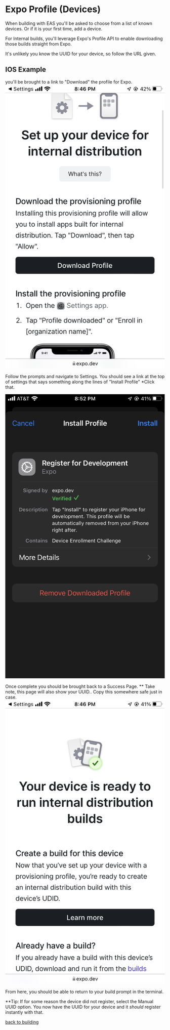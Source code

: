 # Expo Profile (Devices)

When building with EAS you'll be asked to choose from a list of known devices.
Or if it is your first time, add a device.

For Internal builds, you'll leverage Expo's Profile API to enable downloading those builds straight from Expo.

It's unlikely you know the UUID for your device, so follow the URL given.

## IOS Example

you'll be brought to a link to "Download" the profile for Expo.
![expo profile](./images/expo-profile/download-profile.png)

Follow the prompts and navigate to Settings.
You should see a link at the top of settings that says something along the lines of "Install Profile"
*Click that.

![install Profile ](./images/expo-profile/install-profile.png)

Once complete you should be brought back to a Success Page.
** Take note, this page will also show your UUID.. Copy this somewhere safe just in case.
![success](images/expo-profile/success.png)

From here, you should be able to return to your build prompt in the terminal.

**Tip: If for some reason the device did not register, select the Manual UUID option.
You now have the UUID for your device and it _should_ register instantly with that.

[back to building](./building-your-first-app.md#setting-up-a-device)
